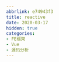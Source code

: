 ```yaml
---
abbrlink: e74943f3
title: reactive
date: 2020-03-17
hidden: true
categories: 
- FE框架 
- Vue
- 源码分析
---
```


